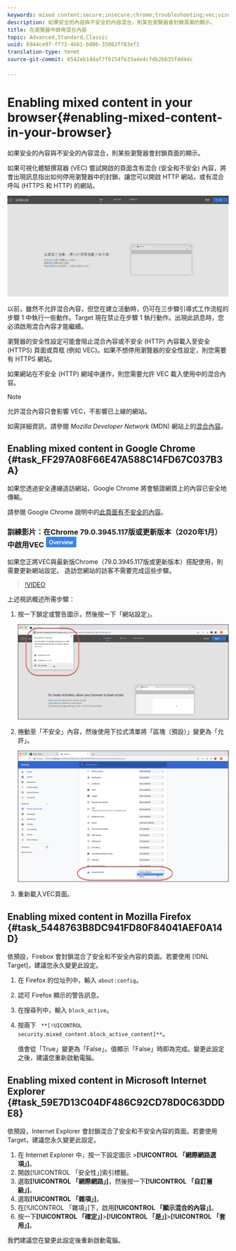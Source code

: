 ```yaml
---
keywords: mixed content;secure;insecure;chrome;troubleshooting;vec;visual experience composer;unsecure
description: 如果安全的內容與不安全的內容混合，則某些瀏覽器會封鎖頁面的顯示。
title: 在瀏覽器中啟用混合內容
topic: Advanced,Standard,Classic
uuid: 6944ce97-ff73-4b61-b006-35862ff83ef1
translation-type: tm+mt
source-git-commit: 6542eb14daf7f9154fe33a4e4cfdb2bb35f4d44c

---
```



# Enabling mixed content in your browser{#enabling-mixed-content-in-your-browser}

如果安全的內容與不安全的內容混合，則某些瀏覽器會封鎖頁面的顯示。

如果可視化體驗撰寫器 (VEC) 嘗試開啟的頁面含有混合 (安全和不安全) 內容，將會出現訊息指出如何停用瀏覽器中的封鎖，讓您可以開啟 HTTP 網站，或有混合呼叫 (HTTPS 和 HTTP) 的網站。

![](assets/mixed_content_warning.gif)

以前，雖然不允許混合內容，但您在建立活動時，仍可在三步驟引導式工作流程的步驟 1 中執行一些動作。Target 現在禁止在步驟 1 執行動作。出現此訊息時，您必須啟用混合內容才能繼續。

瀏覽器的安全性設定可能會阻止混合內容或不安全 (HTTP) 內容載入至安全 (HTTPS) 頁面或頁框 (例如 VEC)。如果不想停用瀏覽器的安全性設定，則您需要有 HTTPS 網站。

如果網站在不安全 (HTTP) 網域中運作，則您需要允許 VEC 載入使用中的混合內容。

>[!NOTE]
>
>允許混合內容只會影響 VEC，不影響已上線的網站。

如需詳細資訊，請參閱 *Mozilla Developer Network* (MDN) 網站上的[混合內容](https://developer.mozilla.org/en-US/docs/Web/Security/Mixed_content)。

## Enabling mixed content in Google Chrome {#task_FF297A08F66E47A588C14FD67C037B3A}

如果您透過安全連線造訪網站，Google Chrome 將會驗證網頁上的內容已安全地傳輸。

請參閱 Google Chrome 說明中的[此頁面有不安全的內容](https://support.google.com/chrome/answer/1342714?hl=en)。

### 訓練影片：在Chrome 79.0.3945.117版或更新版本（2020年1月）中啟用VEC ![概述徽章](/help/assets/overview.png)

如果您正將VEC與最新版Chrome（79.0.3945.117版或更新版本）搭配使用，則需要更新網站設定。 造訪您網站的訪客不需要完成這些步驟。

>[!VIDEO](https://www.youtube.com/v=6zGCi5Y8eVo)

上述視訊概述所需步驟：

1. 按一下鎖定或警告圖示，然後按一下「網站設定」。

   ![網站設定](/help/c-experiences/c-visual-experience-composer/r-troubleshoot-composer/assets/site-settings.png)

1. 捲動至「不安全」內容，然後使用下拉式清單將「區塊（預設）」變更為「允許」。

   ![不安全的內容](/help/c-experiences/c-visual-experience-composer/r-troubleshoot-composer/assets/insecure-content.png)

1. 重新載入VEC頁面。

## Enabling mixed content in Mozilla Firefox {#task_5448763B8DC941FD80F84041AEF0A14D}

依預設，Firebox 會封鎖混合了安全和不安全內容的頁面。若要使用 [!DNL Target]，建議您永久變更此設定。

1. 在 Firefox 的位址列中，輸入 `about:config`。
1. 認可 Firefox 顯示的警告訊息。
1. 在搜尋列中，輸入 `block_active`。
1. 按兩下 ` **[!UICONTROL security.mixed_content.block_active_content]**`。

   值會從「True」變更為「False」。值顯示「False」時即為完成。變更此設定之後，建議您重新啟動電腦。

## Enabling mixed content in Microsoft Internet Explorer {#task_59E7D13C04DF486C92CD78D0C63DDDE8}

依預設，Internet Explorer 會封鎖混合了安全和不安全內容的頁面。若要使用 Target，建議您永久變更此設定。

1. 在 Internet Explorer 中，按一下設定圖示 >**[!UICONTROL 「網際網路選項」]**。
1. 開啟[!UICONTROL 「安全性」]索引標籤。
1. 選取&#x200B;**[!UICONTROL 「網際網路」]**，然後按一下&#x200B;**[!UICONTROL 「自訂層級」]**。
1. 選取&#x200B;**[!UICONTROL 「雜項」]**。
1. 在[!UICONTROL 「雜項」]下，啟用&#x200B;**[!UICONTROL 「顯示混合的內容」]**。
1. 按一下&#x200B;**[!UICONTROL 「確定」]**>**[!UICONTROL 「是」]**>**[!UICONTROL 「套用」]**。

我們建議您在變更此設定後重新啟動電腦。

